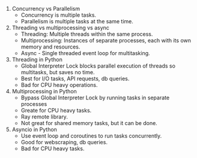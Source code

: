 1. Concurrency vs Parallelism
    - Concurrency is multiple tasks.
    - Parallelism is multiple tasks at the same time.
2. Threading vs multiprocessing vs async
    - Threading: Multiple threads within the same process.
    - Multiprocessing: Instances of separate processes, each with its own memory and resources.
    - Async - Single threaded event loop for multitasking.
3. Threading in Python
    - Global Interpreter Lock blocks parallel execution of threads so multitasks, but saves no time. 
    - Best for I/O tasks, API requests, db queries.
    - Bad for CPU heavy operations.
4. Multiprocessing in Python
    - Bypass Global Interpreter Lock by running tasks in separate processes
    - Greate for CPU heavy tasks.
    - Ray remote library.
    - Not great for shared memory tasks, but it can be done.
5. Asyncio in Python
    - Use event loop and coroutines to run tasks concurrently.
    - Good for webscraping, db queries.
    - Bad for CPU heavy tasks.